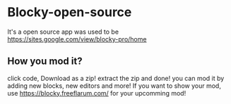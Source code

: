 # Blocky-open-source
It's a open source app was used to be https://sites.google.com/view/blocky-pro/home
## How you mod it?
click code, Download as a zip! extract the zip and done! you can mod it by adding new blocks, new editors and more!
If you want to show your mod, use https://blocky.freeflarum.com/ for your upcomming mod!
